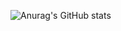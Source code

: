 ![Anurag's GitHub stats](https://github-readme-stats.vercel.app/api?username=erwan-joly&count_private=true&include_all_commits=true&show_icons=true)
